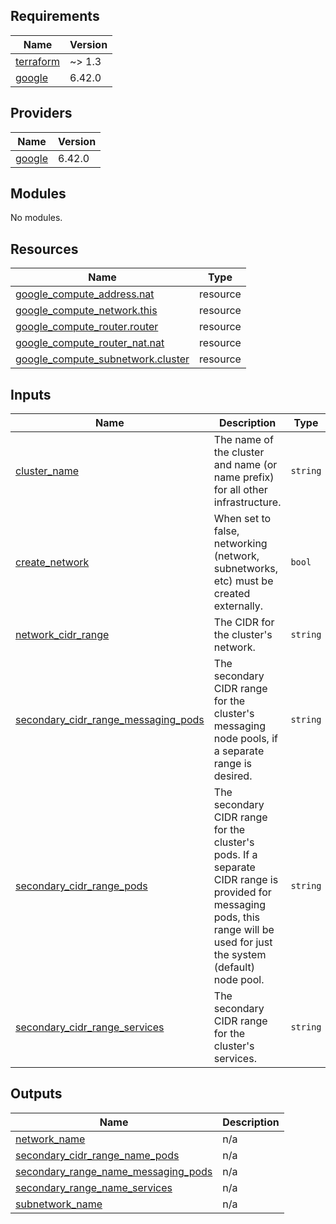 <!-- BEGIN_TF_DOCS -->
## Requirements

| Name | Version |
|------|---------|
| <a name="requirement_terraform"></a> [terraform](#requirement\_terraform) | ~> 1.3 |
| <a name="requirement_google"></a> [google](#requirement\_google) | 6.42.0 |

## Providers

| Name | Version |
|------|---------|
| <a name="provider_google"></a> [google](#provider\_google) | 6.42.0 |

## Modules

No modules.

## Resources

| Name | Type |
|------|------|
| [google_compute_address.nat](https://registry.terraform.io/providers/hashicorp/google/6.42.0/docs/resources/compute_address) | resource |
| [google_compute_network.this](https://registry.terraform.io/providers/hashicorp/google/6.42.0/docs/resources/compute_network) | resource |
| [google_compute_router.router](https://registry.terraform.io/providers/hashicorp/google/6.42.0/docs/resources/compute_router) | resource |
| [google_compute_router_nat.nat](https://registry.terraform.io/providers/hashicorp/google/6.42.0/docs/resources/compute_router_nat) | resource |
| [google_compute_subnetwork.cluster](https://registry.terraform.io/providers/hashicorp/google/6.42.0/docs/resources/compute_subnetwork) | resource |

## Inputs

| Name | Description | Type | Default | Required |
|------|-------------|------|---------|:--------:|
| <a name="input_cluster_name"></a> [cluster\_name](#input\_cluster\_name) | The name of the cluster and name (or name prefix) for all other infrastructure. | `string` | n/a | yes |
| <a name="input_create_network"></a> [create\_network](#input\_create\_network) | When set to false, networking (network, subnetworks, etc) must be created externally. | `bool` | `true` | no |
| <a name="input_network_cidr_range"></a> [network\_cidr\_range](#input\_network\_cidr\_range) | The CIDR for the cluster's network. | `string` | `null` | no |
| <a name="input_secondary_cidr_range_messaging_pods"></a> [secondary\_cidr\_range\_messaging\_pods](#input\_secondary\_cidr\_range\_messaging\_pods) | The secondary CIDR range for the cluster's messaging node pools, if a separate range is desired. | `string` | `null` | no |
| <a name="input_secondary_cidr_range_pods"></a> [secondary\_cidr\_range\_pods](#input\_secondary\_cidr\_range\_pods) | The secondary CIDR range for the cluster's pods. If a separate CIDR range is provided for messaging pods, this range will be used for just the system (default) node pool. | `string` | `null` | no |
| <a name="input_secondary_cidr_range_services"></a> [secondary\_cidr\_range\_services](#input\_secondary\_cidr\_range\_services) | The secondary CIDR range for the cluster's services. | `string` | `null` | no |

## Outputs

| Name | Description |
|------|-------------|
| <a name="output_network_name"></a> [network\_name](#output\_network\_name) | n/a |
| <a name="output_secondary_cidr_range_name_pods"></a> [secondary\_cidr\_range\_name\_pods](#output\_secondary\_cidr\_range\_name\_pods) | n/a |
| <a name="output_secondary_range_name_messaging_pods"></a> [secondary\_range\_name\_messaging\_pods](#output\_secondary\_range\_name\_messaging\_pods) | n/a |
| <a name="output_secondary_range_name_services"></a> [secondary\_range\_name\_services](#output\_secondary\_range\_name\_services) | n/a |
| <a name="output_subnetwork_name"></a> [subnetwork\_name](#output\_subnetwork\_name) | n/a |
<!-- END_TF_DOCS -->